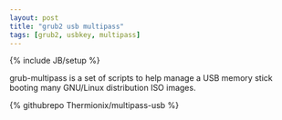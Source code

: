 ```yaml
---
layout: post
title: "grub2 usb multipass"
tags: [grub2, usbkey, multipass]
---
```

{% include JB/setup %}

grub-multipass is a set of scripts to help manage a USB memory stick booting many GNU/Linux distribution ISO images.

{% githubrepo Thermionix/multipass-usb %}


